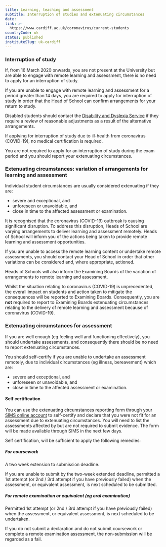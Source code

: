 ```yaml
---
title: Learning, teaching and assessment
subtitle: Interruption of studies and extenuating circumstances
date:  
link: >-
  https://www.cardiff.ac.uk/coronavirus/current-students
countryCode: uk
status: published
instituteSlug: uk-cardiff
---
```

### Interruption of study

If, from 16 March 2020 onwards, you are not present at the University but are able to engage with remote learning and assessment, there is no need to apply for an interruption of study.

If you are unable to engage with remote learning and assessment for a period greater than 14 days, you are required to apply for interruption of study in order that the Head of School can confirm arrangements for your return to study.

Disabled students should contact the [Disability and Dyslexia Service](https://intranet.cardiff.ac.uk/staff/university-staff-and-teams/view/58180-disability-and-dyslexia-service) if they require a review of reasonable adjustments as a result of the alternative arrangements.

If applying for interruption of study due to ill-health from coronavirus (COVID-19), no medical certification is required.

You are not required to apply for an interruption of study during the exam period and you should report your extenuating circumstances.

### Extenuating circumstances: variation of arrangements for learning and assessment

Individual student circumstances are usually considered extenuating if they are:

  * severe and exceptional, and
  * unforeseen or unavoidable, and
  * close in time to the affected assessment or examination.



It is recognised that the coronavirus (COVID-19) outbreak is causing significant disruption. To address this disruption, Heads of School are varying arrangements to deliver learning and assessment remotely. Heads of School will inform you of the actions being taken to provide remote learning and assessment opportunities.

If you are unable to access the remote learning content or undertake remote assessments, you should contact your Head of School in order that other variations can be considered and, where appropriate, actioned.

Heads of Schools will also inform the Examining Boards of the variation of arrangements to remote learning and assessment.

Whilst the situation relating to coronavirus (COVID-19) is unprecedented, the overall impact on students and action taken to mitigate the consequences will be reported to Examining Boards. Consequently, you are **not** required to report to Examining Boards extenuating circumstances relating to the delivery of remote learning and assessment because of coronavirus (COVID-19).

### Extenuating circumstances for assessment

If you are well enough (eg feeling well and functioning effectively), you should undertake assessments, and consequently there should be no need to report extenuating circumstances.

You should self-certify if you are unable to undertake an assessment remotely, due to individual circumstances (eg  illness, bereavement) which are:

  * severe and exceptional, and
  * unforeseen or unavoidable, and
  * close in time to the affected assessment or examination.



#### Self certification

You can use the extenuating circumstances reporting form through your[ SIMS online account](https://sims.cf.ac.uk/) to self-certify and declare that you were not fit for an assessment due to extenuating circumstances. You will need to list the assessments affected by but are not required to submit evidence. The form will be made available through SIMS in the next few days.

Self certification, will be sufficient to apply the following remedies:

#####  **For coursework**

A two week extension to submission deadline.

If you are unable to submit by the two-week extended deadline, permitted a 1st attempt (or 2nd / 3rd attempt if you have previously failed) when the assessment, or equivalent assessment, is next scheduled to be submitted.

#####  **For remote examination or equivalent (eg oral examination)**

Permitted 1st attempt (or 2nd / 3rd attempt if you have previously failed) when the assessment, or equivalent assessment, is next scheduled to be undertaken.

If you do not submit a declaration and do not submit coursework or complete a remote examination assessment, the non-submission will be regarded as a fail.
